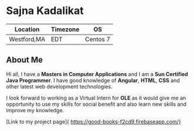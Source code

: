 # Sajna Kadalikat

Location | Timezone | OS
---------|----------|------
Westford,MA | EDT | Centos 7

## About Me
Hi all, I have a **Masters in Computer Applications** and I am a **Sun Certified Java Programmer**.
I have good knowledge of **Angular**, **HTML**, **CSS** and other latest web development technologies.

I look forward to working as a Virtual Intern for **OLE** as it would give me an opportunity to use my
skills for social benefit and also learn new skills and improve my knowledge.

[Link to my project page]{ https://good-books-f2cd9.firebaseapp.com/}
